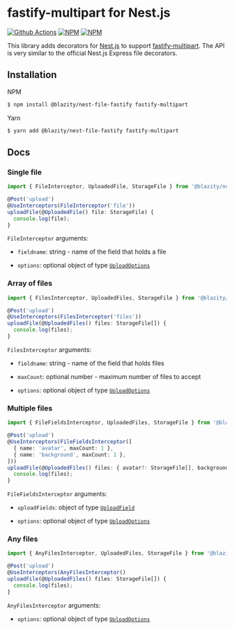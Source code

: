 <div align="left">
  <h1> fastify-multipart for Nest.js</h1>

[![Github Actions](https://img.shields.io/github/workflow/status/blazity/nest-file-fastify/Build?style=flat-square)](https://github.com/Blazity/nest-file-fastify)
[![NPM](https://img.shields.io/npm/v/@blazity/nest-file-fastify.svg?style=flat-square)](https://www.npmjs.com/package/@blazity/nest-file-fastify)
[![NPM](https://img.shields.io/npm/dm/@blazity/nest-file-fastify?style=flat-square)](https://www.npmjs.com/package/@blazity/nest-file-fastify)

</div>

This library adds decorators for [Nest.js](https://github.com/nestjs/nest) to support [fastify-multipart](https://github.com/fastify/fastify-multipart). The API is very similar to the official Nest.js Express file decorators.

## Installation

NPM

```bash
$ npm install @blazity/nest-file-fastify fastify-multipart
```

Yarn

```bash
$ yarn add @blazity/nest-file-fastify fastify-multipart
```

## Docs

### Single file

```ts
import { FileInterceptor, UploadedFile, StorageFile } from '@blazity/nest-file-fastify';

@Post('upload')
@UseInterceptors(FileInterceptor('file'))
uploadFile(@UploadedFile() file: StorageFile) {
  console.log(file);
}
```

`FileInterceptor` arguments:

- `fieldname`: string - name of the field that holds a file

- `options`: optional object of type [`UploadOptions`](https://github.com/Blazity/nest-file-fastify/blob/master/src/options.ts#L3)

### Array of files

```ts
import { FilesInterceptor, UploadedFiles, StorageFile } from '@blazity/nest-file-fastify';

@Post('upload')
@UseInterceptors(FilesInterceptor('files'))
uploadFile(@UploadedFiles() files: StorageFile[]) {
  console.log(files);
}
```

`FilesInterceptor` arguments:

- `fieldname`: string - name of the field that holds files

- `maxCount`: optional number - maximum number of files to accept

- `options`: optional object of type [`UploadOptions`](https://github.com/Blazity/nest-file-fastify/blob/master/src/options.ts#L3)

### Multiple files

```ts
import { FileFieldsInterceptor, UploadedFiles, StorageFile } from '@blazity/nest-file-fastify';

@Post('upload')
@UseInterceptors(FileFieldsInterceptor([
  { name: 'avatar', maxCount: 1 },
  { name: 'background', maxCount: 1 },
]))
uploadFile(@UploadedFiles() files: { avatar?: StorageFile[], background?: StorageFile[] }) {
  console.log(files);
}
```

`FileFieldsInterceptor` arguments:

- `uploadFields`: object of type [`UploadField`](https://github.com/Blazity/nest-file-fastify/blob/master/src/interceptors/file-fields-interceptor.ts#L15)

- `options`: optional object of type [`UploadOptions`](https://github.com/Blazity/nest-file-fastify/blob/master/src/options.ts#L3)

### Any files

```ts
import { AnyFilesInterceptor, UploadedFiles, StorageFile } from '@blazity/nest-file-fastify';

@Post('upload')
@UseInterceptors(AnyFilesInterceptor()
uploadFile(@UploadedFiles() files: StorageFile[]) {
  console.log(files);
}
```

`AnyFilesInterceptor` arguments:

- `options`: optional object of type [`UploadOptions`](https://github.com/Blazity/nest-file-fastify/blob/master/src/options.ts#L3)
